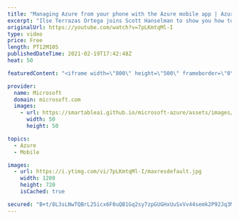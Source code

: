 ```yaml
---
title: "Managing Azure from your phone with the Azure mobile app | Azure Friday"
excerpt: "Ilse Terrazas Ortega joins Scott Hanselman to show you how to take advantage of the Azure mobile app to monitor and manage your Azure environment. From Azure alerts to Cloud Shell, this powerful tool will help you take control of your environment right from the convenience of your phone.  0:00 – Introduction"
originalUrl: https://youtube.com/watch?v=7pLKmtqMl-I
type: video
price: Free
length: PT12M10S
publishedDateTime: 2021-02-19T17:42:48Z
heat: 50

featuredContent: "<iframe width=\"800\" height=\"500\" frameborder=\"0\" src=\"https://www.youtube.com/embed/7pLKmtqMl-I\" allow=\"accelerometer; autoplay; encrypted-media; gyroscope; picture-in-picture\" allowfullscreen></iframe>"

provider:
  name: Microsoft
  domain: microsoft.com
  images:
    - url: https://smartableai.github.io/microsoft-azure/assets/images/organizations/microsoft.com-50x50.jpg
      width: 50
      height: 50

topics:
  - Azure
  - Mobile

images:
  - url: https://i.ytimg.com/vi/7pLKmtqMl-I/maxresdefault.jpg
    width: 1280
    height: 720
    isCached: true

secured: "B+t/8L3sLNwTQBrL25icx6F0uQB1Gq2sy7zpGUGHxUuSxVv44semk2P92Jq3MaPffxYm1aP31nIkEZEum0hE3xq71jpn2pXrYXVKo/irQziw2GGamVYzXNRF19YUirEPdlwh9QpVmubMNSqgxAnl3OHN33pMY0imPArz4FqnYc/7eJIOOYJ78WPg+SFebw+Qa1DW0v+tx8x5zEo6Xsq5iGf1kFktnEKbyLFWlySpjoe6QF0U+w3t9HOrnWSN2mDwGua8GHgY+XwECmU02+IH1uxEb3OMrEdr/i+WcW6vKb7KwLQurNxTTQH+DhxjfAOg2FlaBPYRKSwasmxBGlkqu5fYN6AXigp2PlvVeyFfugHvyda9twjY+4LKBygcdl+LaoUusX5ZjC9G0+T/g66srUlG281qkWJFpFCbvl15ygU=;ZMef/QHOrtb/5qDnqjKtJg=="
---
```



